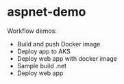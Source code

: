 # aspnet-demo

Workflow demos:
- Build and push Docker image
- Deploy app to AKS
- Deploy web app with docker image
- Sample build .net
- Deploy web app
